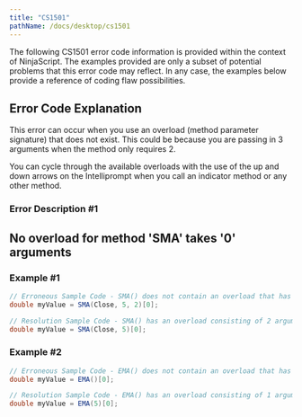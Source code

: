 ```yaml
---
title: "CS1501"
pathName: /docs/desktop/cs1501
---
```


The following CS1501 error code information is provided within the context of NinjaScript. The examples provided are only a subset of potential problems that this error code may reflect. In any case, the examples below provide a reference of coding flaw possibilities.

## Error Code Explanation

This error can occur when you use an overload (method parameter signature) that does not exist. This could be because you are passing in 3 arguments when the method only requires 2.

You can cycle through the available overloads with the use of the up and down arrows on the Intelliprompt when you call an indicator method or any other method.

### Error Description #1

## No overload for method 'SMA' takes '0' arguments

### Example #1

```csharp
// Erroneous Sample Code - SMA() does not contain an overload that has 3 arguments
double myValue = SMA(Close, 5, 2)[0];

// Resolution Sample Code - SMA() has an overload consisting of 2 arguments
double myValue = SMA(Close, 5)[0];
```

### Example #2

```csharp
// Erroneous Sample Code - EMA() does not contain an overload that has 0 arguments
double myValue = EMA()[0];

// Resolution Sample Code - EMA() has an overload consisting of 1 argument
double myValue = EMA(5)[0];
```
